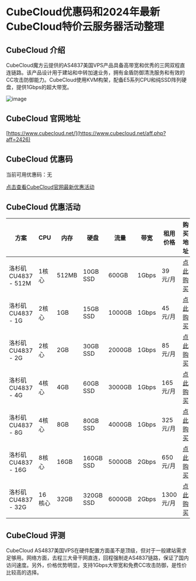 # CubeCloud优惠码和2024年最新CubeCloud特价云服务器活动整理

## CubeCloud 介绍
CubeCloud魔方云提供的AS4837美国VPS产品具备高带宽和优秀的三网双程直连链路。该产品设计用于建站和中转加速业务，拥有金盾防御清洗服务和有效的CC攻击防御能力。CubeCloud使用KVM构架，配备E5系列CPU和纯SSD阵列硬盘，提供1Gbps的超大带宽。

![image](https://github.com/tanaharkajol859475/CubeCloud/assets/167745409/1812b80d-5d1e-487c-b08f-63b6c7a54f3e)


## CubeCloud 官网地址
[https://www.cubecloud.net/](https://www.cubecloud.net/aff.php?aff=2426)

## CubeCloud 优惠码
当前可用优惠码：无

[点击查看CubeCloud官网最新优惠活动](https://www.cubecloud.net/aff.php?aff=2426)

## CubeCloud 优惠活动

| 方案                   | CPU     | 内存   | 硬盘     | 流量   | 带宽     | 租用价格   | 购买地址                                 |
|------------------------|---------|--------|----------|--------|----------|------------|------------------------------------------|
| 洛杉矶CU4837 - 512M    | 1核心   | 512MB  | 10GB SSD | 600GB  | 1Gbps    | 39元/月    | [点此购买](https://www.cubecloud.net/aff.php?aff=2426&pid=72) |
| 洛杉矶CU4837 - 1G      | 2核心   | 1GB    | 15GB SSD | 1000GB | 1Gbps    | 45元/月    | [点此购买](https://www.cubecloud.net/aff.php?aff=2426&pid=73) |
| 洛杉矶CU4837 - 2G      | 2核心   | 2GB    | 30GB SSD | 2000GB | 1Gbps    | 85元/月    | [点此购买](https://www.cubecloud.net/aff.php?aff=2426&pid=74) |
| 洛杉矶CU4837 - 4G      | 4核心   | 4GB    | 60GB SSD | 3000GB | 1Gbps    | 165元/月   | [点此购买](https://www.cubecloud.net/aff.php?aff=2426&pid=75) |
| 洛杉矶CU4837 - 8G      | 4核心   | 8GB    | 80GB SSD | 4000GB | 1Gbps    | 325元/月   | [点此购买](https://www.cubecloud.net/aff.php?aff=2426&pid=76) |
| 洛杉矶CU4837 - 16G     | 8核心   | 16GB   | 160GB SSD| 5000GB | 2Gbps    | 650元/月   | [点此购买](https://www.cubecloud.net/aff.php?aff=2426&pid=77) |
| 洛杉矶CU4837 - 32G     | 16核心  | 32GB   | 320GB SSD| 6000GB | 2Gbps    | 1300元/月  | [点此购买](https://www.cubecloud.net/aff.php?aff=2426&pid=78) |

## CubeCloud 评测
CubeCloud AS4837美国VPS在硬件配置方面虽不是顶级，但对于一般建站需求足够用。网络方面，去程三大骨干网直连，回程强制走AS4837链路，保证了国内访问速度。另外，价格优势明显，支持1Gbps大带宽和免费CC攻击防御，是性价比较高的选择。
